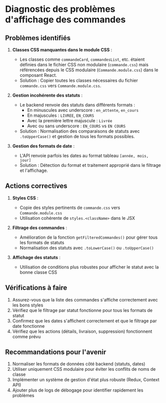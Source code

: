 # Diagnostic des problèmes d'affichage des commandes

## Problèmes identifiés

1. **Classes CSS manquantes dans le module CSS** :
   - Les classes comme `commandeCard`, `commandesList`, etc. étaient définies dans le fichier CSS non modulaire (`commande.css`) mais référencées depuis le CSS modulaire (`Commande.module.css`) dans le composant React.
   - Solution : Copier toutes les classes nécessaires du fichier `commande.css` vers `Commande.module.css`.

2. **Gestion incohérente des statuts** :
   - Le backend renvoie des statuts dans différents formats :
     - En minuscules avec underscore : `en_attente`, `en_cours`
     - En majuscules : `LIVREE`, `EN_COURS`
     - Avec la première lettre majuscule : `Livrée`
     - Avec ou sans underscore : `EN_COURS` vs `EN COURS`
   - Solution : Normalisation des comparaisons de statuts avec `.toUpperCase()` et gestion de tous les formats possibles.

3. **Gestion des formats de date** :
   - L'API renvoie parfois les dates au format tableau `[année, mois, jour]`
   - Solution : Détection du format et traitement approprié dans le filtrage et l'affichage.

## Actions correctives

1. **Styles CSS** :
   - Copie des styles pertinents de `commande.css` vers `Commande.module.css`
   - Utilisation cohérente de `styles.<className>` dans le JSX

2. **Filtrage des commandes** :
   - Amélioration de la fonction `getFilteredCommandes()` pour gérer tous les formats de statuts
   - Normalisation des statuts avec `.toLowerCase()` ou `.toUpperCase()`

3. **Affichage des statuts** :
   - Utilisation de conditions plus robustes pour afficher le statut avec la bonne classe CSS

## Vérifications à faire

1. Assurez-vous que la liste des commandes s'affiche correctement avec les bons styles
2. Vérifiez que le filtrage par statut fonctionne pour tous les formats de statut
3. Confirmez que les dates s'affichent correctement et que le filtrage par date fonctionne
4. Vérifiez que les actions (détails, livraison, suppression) fonctionnent comme prévu

## Recommandations pour l'avenir

1. Normaliser les formats de données côté backend (statuts, dates)
2. Utiliser uniquement CSS modulaire pour éviter les conflits de noms de classe
3. Implémenter un système de gestion d'état plus robuste (Redux, Context API)
4. Ajouter plus de logs de débogage pour identifier rapidement les problèmes
